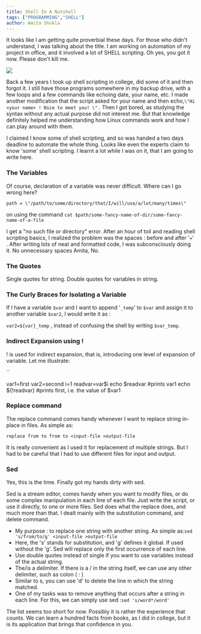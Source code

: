 ```yaml
---
title: Shell In A Nutshell
tags: ["PROGRAMMING","SHELL"]
author: Amita Shukla
---
```



It looks like I am getting quite proverbial these days. For those who didn't understand, I was talking about the title. I am working on automation of my project in office, and it involved a lot of SHELL scripting. Oh yes, you got it now. Please don't kill me.

 


[![](https://4.bp.blogspot.com/-9iag99Llw-M/WEaLilMFRRI/AAAAAAAAFPM/73BBEPdmUroYGnCtAKbbw_v9jVKvXWOmACLcB/s320/m1rI9.png)](https://4.bp.blogspot.com/-9iag99Llw-M/WEaLilMFRRI/AAAAAAAAFPM/73BBEPdmUroYGnCtAKbbw_v9jVKvXWOmACLcB/s1600/m1rI9.png)

 


Back a few years I took up shell scripting in college, did some of it and then forgot it. I still have those programs somewhere in my backup drive, with a few loops and a few commands like echoing date, your name, etc. I made another modification that the script asked for your name and then echo,`\"Hi <your name> ! Nice to meet you! \"` . Then I got bored, as studying the syntax without any actual purpose did not interest me. But that knowledge definitely helped me understanding how Linux commands work and how I can play around with them.

 


I claimed I know some of shell scripting, and so was handed a two days deadline to automate the whole thing. Looks like even the experts claim to know 'some' shell scripting. I learnt a lot while I was on it, that I am going to write here.

 


### The Variables

Of course, declaration of a variable was never difficult. Where can I go wrong here?

`path = \"/path/to/some/directory/that/I/will/use/a/lot/many/times\"`

on using the command `cat $path/some-fancy-name-of-dir/some-fancy-name-of-a-file`

I get a \"no such file or directory\" error. After an hour of toil and reading shell scripting basics, I realized the problem was the spaces : before and after '`=`' . After writing lots of neat and formatted code, I was subconsciously doing it. No unnecessary spaces Amita, No.

 


### The Quotes

Single quotes for string. Double quotes for variables in string.

 


### The Curly Braces for Isolating a Variable

If I have a variable `$var` and I want to append '`_temp`' to `$var` and assign it to another variable `$var2`, I would write it as :

`var2=${var}_temp` , instead of confusing the shell by writing `$var_temp`.

 


### Indirect Expansion using !

! is used for indirect expansion, that is, introducing one level of expansion of variable. Let me illustrate:

`` 


 var1=first
 var2=second
 i=1
 readvar=var$i
 echo $readvar #prints var1
 echo ${!readvar} #prints first, i.e. the value of $var1

 


 


### Replace command

The replace command comes handy whenever I want to replace string in-place in files. As simple as:

`replace from to from to <input-file >output-file`

It is really convenient as I used it for replacement of multiple strings. But I had to be careful that I had to use different files for input and output.

 


### Sed

Yes, this is the time. Finally got my hands dirty with sed.

Sed is a stream editor, comes handy when you want to modify files, or do some complex manipulation in each line of each file. Just write the script, or use it directly, to one or more files. Sed does what the replace does, and much more than that. I dealt mainly with the substitution command, and delete command.

- My purpose : to replace one string with another string. As simple as:`sed 's/from/to/g' <input-file >output-file`
- Here, the 's' stands for substitution, and 'g' defines it global. If used without the 'g'. Sed will replace only the first occurrence of each line.
- Use double quotes instead of single if you want to use variables instead of the actual string.
- The/is a delimiter. If there is a / in the string itself, we can use any other delimiter, such as colon ( : )
- Similar to s, you can use 'd' to delete the line in which the string matched.
- One of my tasks was to remove anything that occurs after a string in each line. For this, we can simply use sed :`sed 's/word*/word'`

 


The list seems too short for now. Possibly it is rather the experience that counts. We can learn a hundred facts from books, as I did in college, but it is its application that brings that confidence in you.

 


 


 


 


